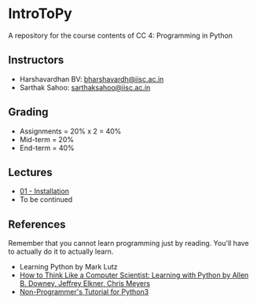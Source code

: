 # IntroToPy
A repository for the course contents of CC 4: Programming in Python

## Instructors
- Harshavardhan BV: bharshavardh@iisc.ac.in
- Sarthak Sahoo: sarthaksahoo@iisc.ac.in

## Grading
- Assignments = 20% x 2 = 40% 
- Mid-term = 20%
- End-term = 40%
## Lectures
- [01 - Installation](./Lectures/01-Installation.md)
- To be continued

## References
Remember that you cannot learn programming just by reading. You'll have to actually do it to actually learn. 

- Learning Python by Mark Lutz 
- [How to Think Like a Computer Scientist: Learning with Python by Allen B. Downey, Jeffrey Elkner, Chris Meyers](https://openbookproject.net/thinkcs/python/english3e/)
- [Non-Programmer's Tutorial for Python3](https://en.wikibooks.org/wiki/Non-Programmer%27s_Tutorial_for_Python_3)
